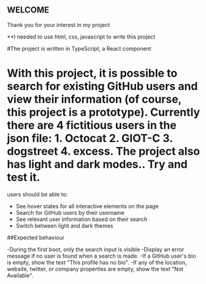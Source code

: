 
## WELCOME
Thank you for your interest in my project

**I needed to use html, css, javascript to write this project

#The project is written in TypeScript, a React component

# With this project, it is possible to search for existing GitHub users and view their information (of course, this project is a prototype). Currently there are 4 fictitious users in the json file: 1. Octocat 2. GIOT-C 3. dogstreet 4. excess. The project also has light and dark modes.. Try and test it. 

users should be able to:
- See hover states for all interactive elements on the page
- Search for GitHub users by their username
- See relevant user information based on their search
- Switch between light and dark themes

##Expected behaviour

-During the first boot, only the search input is visible
-Display an error message  if no user is found when a  search is made.
-If a GitHub user's bio is empty, show the text "This profile has no bio". 
-If any of the location, website, twitter, or company properties are empty, show the text "Not Available".
